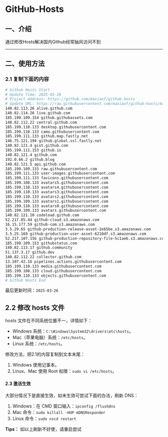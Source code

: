 # GitHub-Hosts

## 一、介绍
通过修改Hosts解决国内Github经常抽风访问不到

---

## 二、使用方法

### 2.1 复制下面的内容
```bash
# Github Hosts Start
# Update Time: 2025-03-26
# Project Address: https://github.com/maxiaof/github-hosts
# Update URL: https://raw.githubusercontent.com/maxiaof/github-hosts/master/hosts
140.82.113.26 alive.github.com
140.82.114.26 live.github.com
185.199.109.154 github.githubassets.com
140.82.112.22 central.github.com
185.199.110.133 desktop.githubusercontent.com
185.199.110.133 camo.githubusercontent.com
185.199.111.133 github.map.fastly.net
146.75.121.194 github.global.ssl.fastly.net
140.82.121.4 gist.github.com
185.199.111.153 github.io
140.82.121.4 github.com
192.0.66.2 github.blog
140.82.121.5 api.github.com
185.199.109.133 raw.githubusercontent.com
185.199.111.133 user-images.githubusercontent.com
185.199.111.133 favicons.githubusercontent.com
185.199.108.133 avatars5.githubusercontent.com
185.199.110.133 avatars4.githubusercontent.com
185.199.110.133 avatars3.githubusercontent.com
185.199.110.133 avatars2.githubusercontent.com
185.199.109.133 avatars1.githubusercontent.com
185.199.110.133 avatars0.githubusercontent.com
185.199.109.133 avatars.githubusercontent.com
140.82.121.10 codeload.github.com
52.217.85.44 github-cloud.s3.amazonaws.com
16.15.177.59 github-com.s3.amazonaws.com
3.5.29.65 github-production-release-asset-2e65be.s3.amazonaws.com
3.5.25.169 github-production-user-asset-6210df.s3.amazonaws.com
52.217.107.156 github-production-repository-file-5c1aeb.s3.amazonaws.com
185.199.109.153 githubstatus.com
140.82.113.17 github.community
51.137.3.17 github.dev
140.82.112.22 collector.github.com
13.107.42.16 pipelines.actions.githubusercontent.com
185.199.110.133 media.githubusercontent.com
185.199.108.133 cloud.githubusercontent.com
185.199.110.133 objects.githubusercontent.com
# Github Hosts End

```
最后更新时间：`2025-03-26`

## 2.2 修改 hosts 文件
hosts 文件在不同系统位置不一，详情如下：
- Windows 系统：`C:\Windows\System32\drivers\etc\hosts`。
- Mac（苹果电脑）系统：`/etc/hosts`。
- Linux 系统：`/etc/hosts`。

修改方法，把2.1的内容复制到文本末尾：

1. Windows 使用记事本。
2. Linux、Mac 使用 Root 权限：`sudo vi /etc/hosts`。

#### 2.3 激活生效
大部分情况下是直接生效，如未生效可尝试下面的办法，刷新 DNS：

1. Windows：在 CMD 窗口输入：`ipconfig /flushdns`
2. Mac 命令：`sudo killall -HUP mDNSResponder`
3. Linux 命令：`sudo nscd restart`

**Tips：** 如以上刷新不好使，请重启尝试
